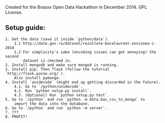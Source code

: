Created for the Brasov Open Data Hackathon in December 2014.
GPL License.

Setup guide:
------------
	1. Get the data (save it inside `python/data`).
		1.1 http://date.gov.ro/dataset/rezultate-bacalaureat-sesiunea-i-2014
		1.2 For simplicity's sake (encoding issues can get annoying) the second
			dataset is checked in.
	2. Install mongodb and make sure mongod is running.
	3. Install pip. Then flask (follow the tutorial `http://flask.pocoo.org/`).
		Also install pymongo.
	4. Install `unidecode` (might end up getting discarded in the future).
		4.1. Go to `/python/unidecode`.
		4.2. Run `python setup.py install`.
		4.3. (Optional) Run `python setup.py test`.
	5. Go to `/python` and run `python -m data.bac_csv_to_mongo` to
		import the data into the database.
	6. Go to `/python` and run `python -m server`.
	7. ???
	8. PROFIT!
